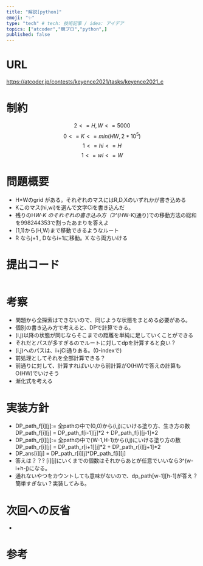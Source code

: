 ```yaml
---
title: "解説[python]"
emoji: "✨"
type: "tech" # tech: 技術記事 / idea: アイデア
topics: ["atcoder","競プロ","python",]
published: false
---
```


# URL
https://atcoder.jp/contests/keyence2021/tasks/keyence2021_c

# 制約
$$ 2 <= H,W<=5000 $$
$$ 0<= K <= min(HW,2*10^5)$$
$$ 1 <= hi<= H  $$
$$ 1 <= wi<= W $$

# 問題概要
- H*Wのgrid がある。それぞれのマスにはR,D,Xのいずれかが書き込める
- Kこのマス(hi,wi)を選んで文字Ciを書き込んだ
- 残りのH*W-K のそれぞれの書き込み方（3^(H*W-K)通り)での移動方法の総和を998244353で割ったあまりを答えよ
- (1,1)から(H,W)まで移動できるようなルート　
- R ならj+1 , Dならi+1に移動。X なら両方いける
# 提出コード
```python

```

# 考察
- 問題から全探索はできないので、同じような状態をまとめる必要がある。
- 個別の書き込み方で考えると、DPで計算できる。
- (i,j)以降の状態が同じならそこまでの距離を単純に足していくことができる
- それだとパスが多すぎるのでルートに対してdpを計算すると良い？
- (i,j)へのパスは、i+jCi通りある。(0-indexで)
- 前処理としてそれを全部計算できる？
- 前通りに対して、計算すればいいから前計算がO(HW)で答えの計算もO(HW)でいけそう
- 漸化式を考える

# 実装方針
- DP_path_f[i][j]:= 全pathの中で(0,0)から(i,j)にいける塗り方、生き方の数
DP_path_f[i][j] = DP_path_f[i-1][j]*2 + DP_path_f[i][j-1]*2
- DP_path_r[i][j]:= 全pathの中で(W-1,H-1)から(i,j)にいける塗り方の数
DP_path_r[i][j] = DP_path_r[i+1][j]*2 + DP_path_r[i][j+1]*2
- DP_ans[i][j] = DP_path_r[i][j]*DP_path_f[i][j]
- 答えは？？?
[i][j]にいくまでの個数はそれからあとが任意でいいなら3^(w-i+h-j)になる。
- 通れないやつをカウントしても意味がないので、dp_path[w-1][h-1]が答え？
簡単すぎない？実装してみる。

# 次回への反省
- 

# 参考
